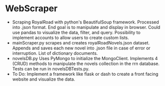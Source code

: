 # WebScraper

* Scraping RoyalRoad with python's BeautifulSoup framework. Processed into .json format. End goal is to manipulate and display in browser. Could use pandas to visualize the data, filter, and query. Possibility to implement accounts to allow users to create custom lists.
* mainScraper.py scrapes and creates royalRoadNovels.json dataset. Appends and saves each new novel into .json file in case of error or interruption. List of dictionary documents.  
* novelsDB.py Uses PyMongo to initialize the MongoClient. Implements 4 (CRUD) methods to manipulate the novels collection in the rrn database. Tests can be run in novelsDBTests.py. 
* To Do: Implement a framework like flask or dash to create a front facing website and visualize the data. 
  
